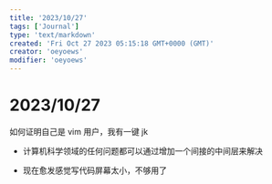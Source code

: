 ```yaml
---
title: '2023/10/27'
tags: ['Journal']
type: 'text/markdown'
created: 'Fri Oct 27 2023 05:15:18 GMT+0000 (GMT)'
creator: 'oeyoews'
modifier: 'oeyoews'
---
```


# 2023/10/27

如何证明自己是 vim 用户，我有一键 jk

* 计算机科学领域的任何问题都可以通过增加一个间接的中间层来解决

* 现在愈发感觉写代码屏幕太小，不够用了
